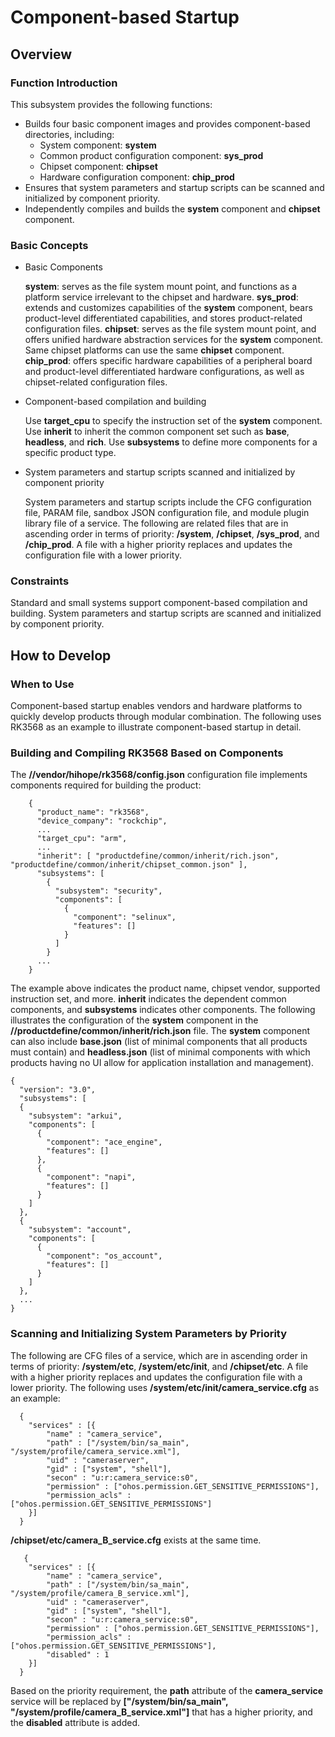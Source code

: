 # Component-based Startup

## Overview

### Function Introduction

This subsystem provides the following functions:
- Builds four basic component images and provides component-based directories, including:
  - System component: **system**
  - Common product configuration component: **sys_prod**
  - Chipset component: **chipset**
  - Hardware configuration component: **chip_prod**
- Ensures that system parameters and startup scripts can be scanned and initialized by component priority.
- Independently compiles and builds the **system** component and **chipset** component.

### Basic Concepts
- Basic Components

   **system**: serves as the file system mount point, and functions as a platform service irrelevant to the chipset and hardware.
   **sys_prod**: extends and customizes capabilities of the **system** component, bears product-level differentiated capabilities, and stores product-related configuration files.
   **chipset**: serves as the file system mount point, and offers unified hardware abstraction services for the **system** component. Same chipset platforms can use the same **chipset** component.
   **chip_prod**: offers specific hardware capabilities of a peripheral board and product-level differentiated hardware configurations, as well as chipset-related configuration files.

- Component-based compilation and building

  Use **target_cpu** to specify the instruction set of the **system** component. Use **inherit** to inherit the common component set such as **base**, **headless**, and **rich**. Use **subsystems** to define more components for a specific product type.

- System parameters and startup scripts scanned and initialized by component priority

  System parameters and startup scripts include the CFG configuration file, PARAM file, sandbox JSON configuration file, and module plugin library file of a service. The following are related files that are in ascending order in terms of priority: **/system**, **/chipset**, **/sys_prod**, and **/chip_prod**. A file with a higher priority replaces and updates the configuration file with a lower priority.


### Constraints
Standard and small systems support component-based compilation and building. System parameters and startup scripts are scanned and initialized by component priority.

## How to Develop
### When to Use
Component-based startup enables vendors and hardware platforms to quickly develop products through modular combination. The following uses RK3568 as an example to illustrate component-based startup in detail.

### Building and Compiling RK3568 Based on Components
The **//vendor/hihope/rk3568/config.json** configuration file implements components required for building the product:

        {
          "product_name": "rk3568",
          "device_company": "rockchip",
          ...
          "target_cpu": "arm",
          ...
          "inherit": [ "productdefine/common/inherit/rich.json", "productdefine/common/inherit/chipset_common.json" ],
          "subsystems": [
            {
              "subsystem": "security",
              "components": [
                {
                  "component": "selinux",
                  "features": []
                }
              ]
            }
          ...
        }

The example above indicates the product name, chipset vendor, supported instruction set, and more. **inherit** indicates the dependent common components, and **subsystems** indicates other components.
The following illustrates the configuration of the **system** component in the **//productdefine/common/inherit/rich.json** file. The **system** component can also include **base.json** (list of minimal components that all products must contain) and **headless.json** (list of minimal components with which products having no UI allow for application installation and management).

    {
      "version": "3.0",
      "subsystems": [
      {
        "subsystem": "arkui",
        "components": [
          {
            "component": "ace_engine",
            "features": []
          },
          {
            "component": "napi",
            "features": []
          }
        ]
      },
      {
        "subsystem": "account",
        "components": [
          {
            "component": "os_account",
            "features": []
          }
        ]
      },
      ...
    }

### Scanning and Initializing System Parameters by Priority
The following are CFG files of a service, which are in ascending order in terms of priority: **/system/etc**, **/system/etc/init**, and **/chipset/etc**. A file with a higher priority replaces and updates the configuration file with a lower priority. The following uses **/system/etc/init/camera_service.cfg** as an example:

      {
        "services" : [{
            "name" : "camera_service",
            "path" : ["/system/bin/sa_main", "/system/profile/camera_service.xml"],
            "uid" : "cameraserver",
            "gid" : ["system", "shell"],
            "secon" : "u:r:camera_service:s0",
            "permission" : ["ohos.permission.GET_SENSITIVE_PERMISSIONS"],
            "permission_acls" : ["ohos.permission.GET_SENSITIVE_PERMISSIONS"]
        }]
      }  

**/chipset/etc/camera_B_service.cfg** exists at the same time.

       {
        "services" : [{
            "name" : "camera_service",
            "path" : ["/system/bin/sa_main", "/system/profile/camera_B_service.xml"],
            "uid" : "cameraserver",
            "gid" : ["system", "shell"],
            "secon" : "u:r:camera_service:s0",
            "permission" : ["ohos.permission.GET_SENSITIVE_PERMISSIONS"],
            "permission_acls" : ["ohos.permission.GET_SENSITIVE_PERMISSIONS"],
            "disabled" : 1
        }]
      }  

Based on the priority requirement, the **path** attribute of the **camera_service** service will be replaced by **["/system/bin/sa_main", "/system/profile/camera_B_service.xml"]** that has a higher priority, and the **disabled** attribute is added.
